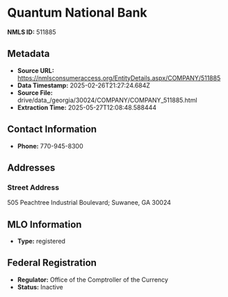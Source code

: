 # Quantum National Bank

**NMLS ID:** 511885

## Metadata
- **Source URL:** https://nmlsconsumeraccess.org/EntityDetails.aspx/COMPANY/511885
- **Data Timestamp:** 2025-02-26T21:27:24.684Z
- **Source File:** drive/data_/georgia/30024/COMPANY/COMPANY_511885.html
- **Extraction Time:** 2025-05-27T12:08:48.588444

## Contact Information
- **Phone:** 770-945-8300

## Addresses
### Street Address
505 Peachtree Industrial Boulevard; Suwanee, GA 30024

## MLO Information
- **Type:** registered

## Federal Registration
- **Regulator:** Office of the Comptroller of the Currency
- **Status:** Inactive
